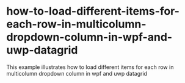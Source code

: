 # how-to-load-different-items-for-each-row-in-multicolumn-dropdown-column-in-wpf-and-uwp-datagrid
This example illustrates how to load different items for each row in multicolumn dropdown column in wpf and uwp datagrid
